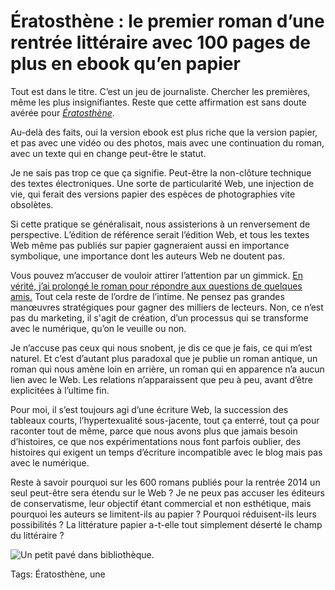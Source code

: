 # Ératosthène : le premier roman d’une rentrée littéraire avec 100 pages de plus en ebook qu’en papier

Tout est dans le titre. C’est un jeu de journaliste. Chercher les premières, même les plus insignifiantes. Reste que cette affirmation est sans doute avérée pour [*Ératosthène*](http://blog.tcrouzet.com/eratosthene/).<span id="more-36874"></span>

Au-delà des faits, oui la version ebook est plus riche que la version papier, et pas avec une vidéo ou des photos, mais avec une continuation du roman, avec un texte qui en change peut-être le statut.

Je ne sais pas trop ce que ça signifie. Peut-être la non-clôture technique des textes électroniques. Une sorte de particularité Web, une injection de vie, qui ferait des versions papier des espèces de photographies vite obsolètes.

Si cette pratique se généralisait, nous assisterions à un renversement de perspective. L’édition de référence serait l’édition Web, et tous les textes Web même pas publiés sur papier gagneraient aussi en importance symbolique, une importance dont les auteurs Web ne doutent pas.

Vous pouvez m’accuser de vouloir attirer l’attention par un gimmick. [En vérité, j’ai prolongé le roman pour répondre aux questions de quelques amis.](http://blog.tcrouzet.com/2014/08/13/garder-ses-droits-numeriques-cest-rester-auteur/) Tout cela reste de l’ordre de l’intime. Ne pensez pas grandes manœuvres stratégiques pour gagner des milliers de lecteurs. Non, ce n’est pas du marketing, il s'agit de création, d’un processus qui se transforme avec le numérique, qu’on le veuille ou non.

Je n’accuse pas ceux qui nous snobent, je dis ce que je fais, ce qui m’est naturel. Et c’est d’autant plus paradoxal que je publie un roman antique, un roman qui nous amène loin en arrière, un roman qui en apparence n’a aucun lien avec le Web. Les relations n’apparaissent que peu à peu, avant d’être explicitées à l’ultime fin.

Pour moi, il s’est toujours agi d’une écriture Web, la succession des tableaux courts, l’hypertexualité sous-jacente, tout ça enterré, tout ça pour raconter tout de même, parce que nous avons plus que jamais besoin d’histoires, ce que nos expérimentations nous font parfois oublier, des histoires qui exigent un temps d’écriture incompatible avec le blog mais pas avec le numérique.

Reste à savoir pourquoi sur les 600 romans publiés pour la rentrée 2014 un seul peut-être sera étendu sur le Web ? Je ne peux pas accuser les éditeurs de conservatisme, leur objectif étant commercial et non esthétique, mais pourquoi les auteurs se limitent-ils au papier ? Pourquoi réduisent-ils leurs possibilités ? La littérature papier a-t-elle tout simplement déserté le champ du littéraire ?

![Un petit pavé dans bibliothèque.](http://blog.tcrouzet.comhttps://tcrouzet.com/images_tc/2014/07/betabook-600x790.jpg)

Tags: Ératosthène, une